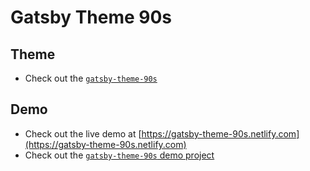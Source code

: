 # Gatsby Theme 90s

## Theme

- Check out the [`gatsby-theme-90s`](./theme/README.md)

## Demo

- Check out the live demo at [https://gatsby-theme-90s.netlify.com](https://gatsby-theme-90s.netlify.com)
- Check out the [`gatsby-theme-90s` demo project](./demo/README.md)
